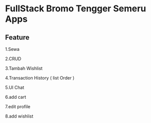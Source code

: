# FullStack Bromo Tengger Semeru Apps 

## Feature

1.Sewa

2.CRUD 

3.Tambah Wishlist

4.Transaction History ( list Order )

5.UI Chat

6.add cart

7.edit profile

8.add wishlist
